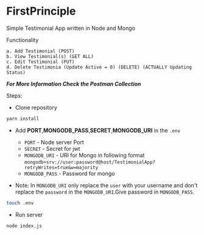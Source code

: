 # FirstPrinciple

Simple Testimonial App written in Node and Mongo

Functionality

    a. Add Testimonial (POST)
    b. View Testimonial(s) (GET ALL)
    c. Edit Testimonial (PUT)
    d. Delete Testimonia (Update Active = 0) (DELETE) (ACTUALLY Updating Status)


*__For More Information Check the Postman Collection__*

Steps:

- Clone repository

```bash
yarn install
```

- Add __PORT__,__MONGODB_PASS__,__SECRET__,__MONGODB_URI__ in the `.env`
  - `PORT` - Node server Port
  - `SECRET` - Secret for jwt
  - `MONGODB_URI` - URI for Mongo in following format `mongodb+srv://user:password@host/TestimonialApp?retryWrites=true&w=majority`
  - `MONGODB_PASS` - Password for mongo

- Note: In `MONGODB_URI` only replace the `user` with your username and don't replace the `password` in the `MONGODB_URI`.Give password in `MONGODB_PASS`.

```bash
touch .env
```

- Run server

```
node index.js
```
